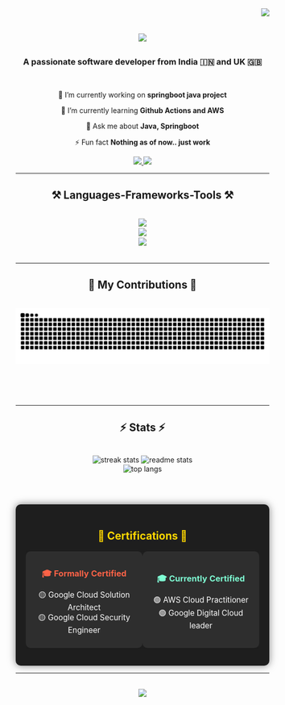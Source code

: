 <img align="right" src="https://visitor-badge.laobi.icu/badge?page_id=ankitrai1985.ankitrai1985" />

<h1 align="center">
    <img src="https://readme-typing-svg.herokuapp.com/?font=Righteous&size=35&center=true&vCenter=true&width=500&height=70&duration=4000&lines=Hi+There!+👋;+I'm+Ankit+Rai!;" />
</h1>

<h3 align="center">A passionate software developer from India 🇮🇳 and UK 🇬🇧  </h3>
<br/>
<div align="center">
 
 🔭 I’m currently working on **springboot java project**
 
 🌱 I’m currently learning **Github Actions and AWS**

💬 Ask me about **Java, Springboot**

⚡ Fun fact **Nothing as of now.. just work**

 </div>

<div align="center"> 
  <a href="mailto:ankit.rai@live.in">
    <img src="https://img.shields.io/badge/Outlook-333333?style=for-the-badge&logo=outlook&logoColor=red" />
  </a>
  <a href="https://www.linkedin.com/in/ankitrai1985" target="_blank">
    <img src="https://img.shields.io/badge/LinkedIn-0077B5?style=for-the-badge&logo=linkedin&logoColor=white" />
  </a>
</div>

 <hr/>
 
<h2 align="center">⚒️ Languages-Frameworks-Tools ⚒️</h2>
<br/>


<div align="center">
    <img src="https://skillicons.dev/icons?i=gradle,maven,java,springboot,aws,googlecloud" /><br>
    <img src="https://skillicons.dev/icons?i=github,git,mysql,db2,mongodb,bitbucket" /><br>
    <img src="https://skillicons.dev/icons?i=docker,gcp,idea,jenkins,linux,postman,spring,sqlite" /><br>
</div>



<br/>
<hr/>

<div align="center">
  <h2>🐍 My Contributions 🐍</h2>
  <br>
  <img alt="snake eating my contributions" src="https://raw.githubusercontent.com/ankitrai1985/ankitrai1985/output/github-contribution-grid-snake.svg" />
  
  <br/><br/><br/>
</div>

<hr/>

<h2 align="center">⚡ Stats ⚡</h2>
<br>
<div align=center>
  <img width=390 src="https://github-readme-streak-stats.herokuapp.com/?user=ankitrai1985&theme=react" alt="streak stats"/>
  <img width=390 src="https://github-readme-stats.vercel.app/api?username=ankitrai1985&count_private=true&show_icons=true&theme=react&rank_icon=github&border_radius=10" alt="readme stats" />
  <br/>
  <img width=325 align="center" src="https://github-readme-stats.vercel.app/api/top-langs/?username=ankitrai1985&hide=HTML&langs_count=8&layout=compact&theme=react" alt="top langs" />
</div>

<br/><br/>

<div align="center" style="background-color:#1e1e1e; color:white; padding:20px; border-radius:10px; box-shadow: 0px 0px 15px rgba(0, 0, 0, 0.5);">
    <h2 style="color:#FFD700;">📜 Certifications 📜</h2>
    <table style="width:100%; border-spacing: 20px;">
        <tr>
            <td align="center" width="50%" style="padding:10px; background-color:#2e2e2e; border-radius:10px;">
                <h3 style="color:#FF6347;">🎓 Formally Certified</h3>
                <ul style="list-style-type:none; padding:0; font-size:1.1em;">
                    <li>🟡 Google Cloud Solution Architect</li>
                    <li>🟡 Google Cloud Security Engineer</li>
                </ul>
            </td>
            <td align="center" width="50%" style="padding:10px; background-color:#2e2e2e; border-radius:10px;">
                <h3 style="color:#7FFFD4;">🎓 Currently Certified</h3>
                <ul style="list-style-type:none; padding:0; font-size:1.1em;">
                    <li>🟢 AWS Cloud Practitioner</li>
                    <li>🟢 Google Digital Cloud leader</li>
                </ul>
            </td>
        </tr>
    </table>
</div>

<hr/>

<br/>

<div style="text-align: center;">
    <img src="https://img.shields.io/badge/Thanks%20for%20having%20a%20look%20at%20my%20profile!!-blue" />
</div>

<br/>


                
